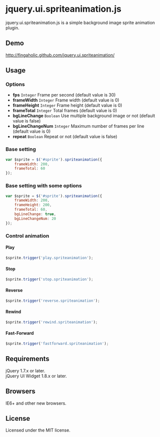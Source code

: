 # jquery.ui.spriteanimation.js

jquery.ui.spriteanimation.js is a simple background image sprite animation plugin.

## Demo

http://fingaholic.github.com/jquery.ui.spriteanimation/

## Usage

### Options

* **fps** `Integer` Frame per second (default value is 30)
* **frameWidth** `Integer` Frame width (default value is 0)
* **frameHeight** `Integer` Frame height (default value is 0)
* **frameTotal** `Integer` Total frames (default value is 0)
* **bgLineChange** `Boolean` Use multiple background image or not (default value is false)
* **bgLineChangeNum** `Integer` Maximum number of frames per line (default value is 0)
* **repeat** `Boolean` Repeat or not (default value is false)

### Base setting

```javascript
var $sprite = $('#sprite').spriteanimation({
	frameWidth: 200,
	frameTotal: 60
});
```
### Base setting with some options

```javascript
var $sprite = $('#sprite').spriteanimation({
	frameWidth: 200,
	frameHeight: 200,
	frameTotal: 60,
	bgLineChange: true,
	bgLineChangeNum: 20
});
```

### Control animation

#### Play

```javascript
$sprite.trigger('play.spriteanimation');
```

#### Stop

```javascript
$sprite.trigger('stop.spriteanimation');
```

#### Reverse

```javascript
$sprite.trigger('reverse.spriteanimation');
```

#### Rewind

```javascript
$sprite.trigger('rewind.spriteanimation');
```

#### Fast-Forward

```javascript
$sprite.trigger('fastforward.spriteanimation');
```

## Requirements

jQuery 1.7.x or later.  
jQuery UI Widget 1.8.x or later.

## Browsers

IE6+ and other new browsers.

## License

Licensed under the MIT license.
